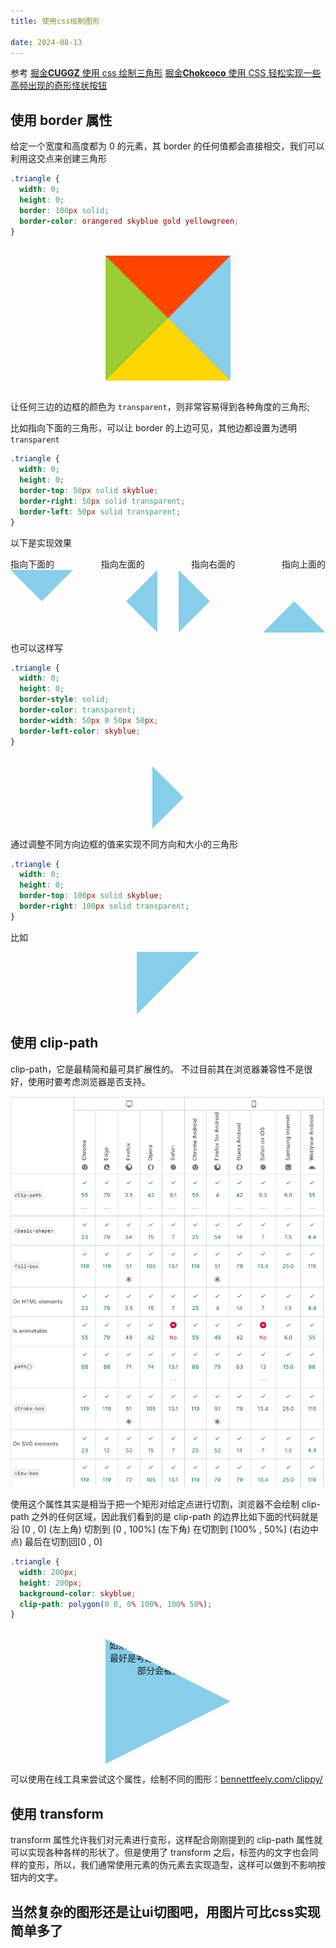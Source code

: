 ```yaml
---
title: 使用css绘制图形

date: 2024-08-13
---
```

参考
[掘金**CUGGZ** 使用 css 绘制三角形](https://juejin.cn/post/7075884138900750372)
[掘金**Chokcoco** 使用 CSS 轻松实现一些高频出现的奇形怪状按钮](https://juejin.cn/post/7036549260241797134)

## 使用 border 属性

给定一个宽度和高度都为 0 的元素，其 border 的任何值都会直接相交，我们可以利用这交点来创建三角形

```css
.triangle {
  width: 0;
  height: 0;
  border: 100px solid;
  border-color: orangered skyblue gold yellowgreen;
}
```

<br/>
<center>
<div style="
    width: 0;
    height: 0;
    border: 100px solid;
    border-color: orangered skyblue gold yellowgreen;
    "/>
</center>

<br/>

让任何三边的边框的颜色为 `transparent`，则非常容易得到各种角度的三角形;

比如指向下面的三角形，可以让 border 的上边可见，其他边都设置为透明 `transparent`

```css
.triangle {
  width: 0;
  height: 0;
  border-top: 50px solid skyblue;
  border-right: 50px solid transparent;
  border-left: 50px solid transparent;
}
```

以下是实现效果

<div style="display:flex;justify-content: space-between;">

<div>指向下面的</div>

<div>指向左面的</div>

<div>指向右面的</div>

<div>指向上面的</div>

</div>

<div style="display:flex;justify-content: space-between;">

<div style=" 
    width: 0;
    height: 0;
    border-top: 50px solid skyblue;
    border-right: 50px solid transparent;
    border-left: 50px solid transparent;
    border-bottom: 50px solid transparent;
    "></div>

<div style=" 
    width: 0;
    height: 0;
    border-top: 50px solid transparent;
    border-right: 50px solid skyblue;
    border-left: 50px solid transparent;
    border-bottom: 50px solid transparent;
    "></div>

<div style=" 
    width: 0;
    height: 0;
    border-top: 50px solid transparent;
    border-right: 50px solid transparent;
    border-left: 50px solid skyblue;
    border-bottom: 50px solid transparent;
    "></div>

<div style=" 
    width: 0;
    height: 0;
    border-top: 50px solid transparent;
    border-right: 50px solid transparent;
    border-left: 50px solid transparent;
    border-bottom: 50px solid skyblue;
    "></div>

</div>

也可以这样写

```css
.triangle {
  width: 0;
  height: 0;
  border-style: solid;
  border-color: transparent;
  border-width: 50px 0 50px 50px;
  border-left-color: skyblue;
}
```

<br/>
<center>

<div style="
    width:0;
    height:0;
    border-style: solid;
    border-color: transparent;
    border-width: 50px 0 50px 50px;
    border-left-color: skyblue;
  "/>

</center>

通过调整不同方向边框的值来实现不同方向和大小的三角形

```css
.triangle {
  width: 0;
  height: 0;
  border-top: 100px solid skyblue;
  border-right: 100px solid transparent;
}
```

比如

<center>
<div style="
  width: 0;
  height: 0;
  border-top: 100px solid skyblue;
  border-right: 100px solid transparent;
" />
</center>

## 使用 clip-path

clip-path，它是最精简和最可具扩展性的。 不过目前其在浏览器兼容性不是很好，使用时要考虑浏览器是否支持。

![兼容性](../assets/使用CSS绘制三角形/1723562060498.png)

使用这个属性其实是相当于把一个矩形对给定点进行切割，浏览器不会绘制 clip-path 之外的任何区域，因此我们看到的是 clip-path 的边界比如下面的代码就是沿 [0 , 0] (左上角) 切割到 [0 , 100%] (左下角) 在切割到 [100% , 50%] (右边中点) 最后在切割回[0 , 0]

```css
.triangle {
  width: 200px;
  height: 200px;
  background-color: skyblue;
  clip-path: polygon(0 0, 0% 100%, 100% 50%);
}
```

<br/>
<center>
<div style=" 
  width: 200px;
  height: 200px;
  background-color: skyblue;
  clip-path: polygon(0 0, 0% 100%, 100% 50%);
"
title="如果要在这样的一个div中放字最好是考虑好位置,因为超出的部分会被裁剪掉"
>如果要在这样的一个div中放字最好是考虑好位置,因为超出的部分会被裁剪掉</div>
</center>

可以使用在线工具来尝试这个属性，绘制不同的图形：[bennettfeely.com/clippy/](https://bennettfeely.com/clippy/)

## 使用 transform

transform 属性允许我们对元素进行变形，这样配合刚刚提到的 clip-path 属性就可以实现各种各样的形状了。但是使用了 transform 之后，标签内的文字也会同样的变形，所以，我们通常使用元素的伪元素去实现造型，这样可以做到不影响按钮内的文字。

## 当然复杂的图形还是让ui切图吧，用图片可比css实现简单多了